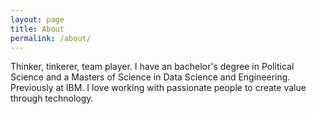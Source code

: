 ```yaml
---
layout: page
title: About
permalink: /about/
---
```


Thinker, tinkerer, team player. I have an bachelor's degree in Political Science and a Masters of Science in Data Science and Engineering. Previously at IBM. I love working with passionate people to create value through technology. 
